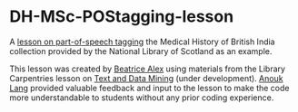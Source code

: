 # DH-MSc-POStagging-lesson
A [lesson on part-of-speech tagging](https://htmlpreview.github.io/?https://github.com/bea-alex/DH-MSc-POStagging-lesson/blob/master/POStagging.html) the Medical History of British India collection provided by the National Library of Scotland as an example.

This lesson was created by [Beatrice Alex](https://www.ed.ac.uk/profile/dr-beatrice-alex) using materials from the Library Carpentries lesson on [Text and Data Mining](http://librarycarpentry.org/lc-tdm/) (under development). [Anouk Lang](https://www.ed.ac.uk/profile/anouk-lang) provided valuable feedback and input to the lesson to make the code more understandable to students without any prior coding experience.
